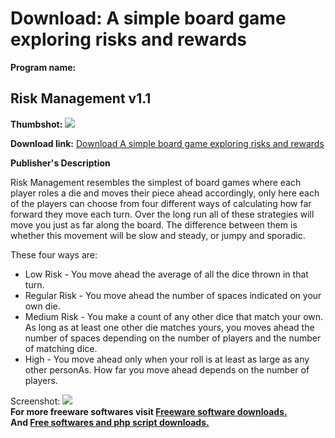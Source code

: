 # Download: A simple board game exploring risks and rewards

**Program name:**

## Risk Management v1.1

  
**Thumbshot:** ![](http://www.freewarefiles.com/screenshot/risk_mgt_md.gif)   
  
**Download link:** [Download A simple board game exploring risks and rewards](http://freesoftwares.boysofts.com/Risk-Management-V_program_785.html)  
  


**Publisher's Description**  
  


Risk Management resembles the simplest of board games where each player roles a die and moves their piece ahead accordingly, only here each of the players can choose from four different ways of calculating how far forward they move each turn. Over the long run all of these strategies will move you just as far along the board. The difference between them is whether this movement will be slow and steady, or jumpy and sporadic.

These four ways are:

  * Low Risk - You move ahead the average of all the dice thrown in that turn.
  * Regular Risk - You move ahead the number of spaces indicated on your own die.
  * Medium Risk - You make a count of any other dice that match your own. As long as at least one other die matches yours, you moves ahead the number of spaces depending on the number of players and the number of matching dice.
  * High - You move ahead only when your roll is at least as large as any other personAs. How far you move ahead depends on the number of players.

  
  
Screenshot: ![](http://www.freewarefiles.com/screenshot/risk_mgt.gif)   
**For more freeware softwares visit [Freeware software downloads.](http://freesoftwares.boysofts.com/)**   
**And [Free softwares and php script downloads.](http://www.boysofts.com/)**

